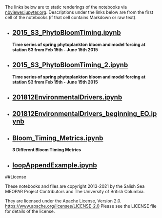 The links below are to static renderings of the notebooks via
[nbviewer.jupyter.org](https://nbviewer.jupyter.org/).
Descriptions under the links below are from the first cell of the notebooks
(if that cell contains Markdown or raw text).

* ## [2015_S3_PhytoBloomTiming.ipynb](https://nbviewer.jupyter.org/github/SalishSeaCast/analysis-elise-2/blob/master/notebooks/forAline/2015_S3_PhytoBloomTiming.ipynb)  
    
    **Time series of spring phytoplankton bloom and model forcing at station S3 from Feb 15th - June 15th 2015**

* ## [2015_S3_PhytoBloomTiming_2.ipynb](https://nbviewer.jupyter.org/github/SalishSeaCast/analysis-elise-2/blob/master/notebooks/forAline/2015_S3_PhytoBloomTiming_2.ipynb)  
    
    **Time series of spring phytoplankton bloom and model forcing at station S3 from Feb 15th - June 15th 2015**

* ## [201812EnvironmentalDrivers.ipynb](https://nbviewer.jupyter.org/github/SalishSeaCast/analysis-elise-2/blob/master/notebooks/forAline/201812EnvironmentalDrivers.ipynb)  
    
* ## [201812EnvironmentalDrivers_beginning_EO.ipynb](https://nbviewer.jupyter.org/github/SalishSeaCast/analysis-elise-2/blob/master/notebooks/forAline/201812EnvironmentalDrivers_beginning_EO.ipynb)  
    
* ## [Bloom_Timing_Metrics.ipynb](https://nbviewer.jupyter.org/github/SalishSeaCast/analysis-elise-2/blob/master/notebooks/forAline/Bloom_Timing_Metrics.ipynb)  
    
    **3 Different Bloom Timing Metrics**

* ## [loopAppendExample.ipynb](https://nbviewer.jupyter.org/github/SalishSeaCast/analysis-elise-2/blob/master/notebooks/forAline/loopAppendExample.ipynb)  
    

##License

These notebooks and files are copyright 2013-2021
by the Salish Sea MEOPAR Project Contributors
and The University of British Columbia.

They are licensed under the Apache License, Version 2.0.
https://www.apache.org/licenses/LICENSE-2.0
Please see the LICENSE file for details of the license.
